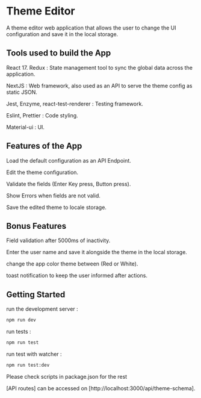 # Theme Editor

A theme editor web application that allows the user to change the UI configuration and save it in the local storage.

## Tools used to build the App

React 17.
Redux : State management tool to sync the global data across the application.

NextJS : Web framework, also used as an API to serve the theme config as static JSON.

Jest, Enzyme, react-test-renderer : Testing framework.

Eslint, Prettier : Code styling.

Material-ui : UI.

## Features of the App

Load the default configuration as an API Endpoint.

Edit the theme configuration.

Validate the fields (Enter Key press, Button press).

Show Errors when fields are not valid.

Save the edited theme to locale storage.

## Bonus Features

Field validation after 5000ms of inactivity.

Enter the user name and save it alongside the theme in the local storage.

change the app color theme between (Red or White).

toast notification to keep the user informed after actions.

## Getting Started

run the development server :

```bash
npm run dev

```

run tests :

```bash
npm run test

```

run test with watcher :

```bash
npm run test:dev

```
Please check scripts in package.json for the rest

[API routes] can be accessed on [http://localhost:3000/api/theme-schema].
